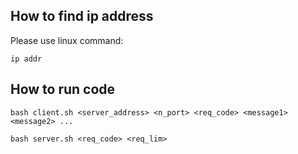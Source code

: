 ## How to find ip address

Please use linux command:
```
ip addr
```

## How to run code

```
bash client.sh <server_address> <n_port> <req_code> <message1> <message2> ...

bash server.sh <req_code> <req_lim>

```
